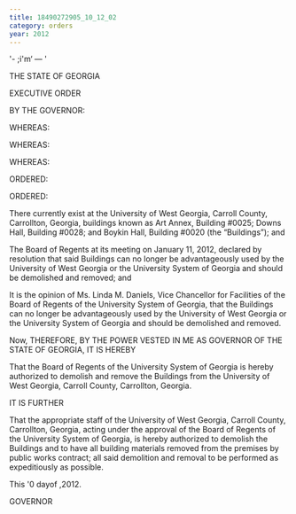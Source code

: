 ```yaml
---
title: 18490272905_10_12_02
category: orders
year: 2012
---
```

 

'- ;i'm‘ — '

THE STATE OF GEORGIA

EXECUTIVE ORDER

BY THE GOVERNOR:

WHEREAS:

WHEREAS:

WHEREAS:

ORDERED:

ORDERED:

There currently exist at the University of West Georgia, Carroll County,
Carrollton, Georgia, buildings known as Art Annex, Building #0025; Downs Hall,
Building #0028; and Boykin Hall, Building #0020 (the “Buildings”); and

The Board of Regents at its meeting on January 11, 2012, declared by resolution
that said Buildings can no longer be advantageously used by the University of
West Georgia or the University System of Georgia and should be demolished and
removed; and

It is the opinion of Ms. Linda M. Daniels, Vice Chancellor for Facilities of the
Board of Regents of the University System of Georgia, that the Buildings can no
longer be advantageously used by the University of West Georgia or the
University System of Georgia and should be demolished and removed.

Now, THEREFORE, BY THE POWER VESTED IN ME AS GOVERNOR OF THE
STATE OF GEORGIA, IT IS HEREBY

That the Board of Regents of the University System of Georgia is hereby
authorized to demolish and remove the Buildings from the University of West
Georgia, Carroll County, Carrollton, Georgia.

IT IS FURTHER

That the appropriate staff of the University of West Georgia, Carroll County,
Carrollton, Georgia, acting under the approval of the Board of Regents of the
University System of Georgia, is hereby authorized to demolish the Buildings and
to have all building materials removed from the premises by public works
contract; all said demolition and removal to be performed as expeditiously as
possible.

This '0 dayof  ,2012.

GOVERNOR

